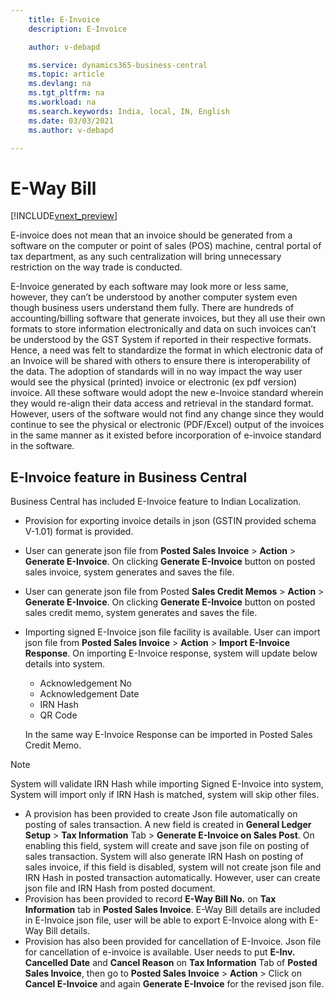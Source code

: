 ```yaml
---
    title: E-Invoice
    description: E-Invoice

    author: v-debapd

    ms.service: dynamics365-business-central
    ms.topic: article
    ms.devlang: na
    ms.tgt_pltfrm: na
    ms.workload: na
    ms.search.keywords: India, local, IN, English
    ms.date: 03/03/2021
    ms.author: v-debapd

---
```

# E-Way Bill

[!INCLUDE[vnext_preview](../../includes/vnext_preview.md)]

E-invoice does not mean that an invoice should be generated from a software on the computer or point of sales (POS) machine, central portal of tax department, as any such centralization will bring unnecessary restriction on the way trade is conducted.

E-Invoice generated by each software may look more or less same, however, they can’t be understood by another computer system even though business users understand them fully. There are hundreds of accounting/billing software that generate invoices, but they all use their own formats to store information electronically and data on such invoices can’t be understood by the GST System if reported in their respective formats. Hence, a need was felt to standardize the format in which electronic data of an Invoice will be shared with others to ensure there is interoperability of the data. The adoption of standards will in no way impact the way user would see the physical (printed) invoice or electronic (ex pdf version) invoice. All these software would adopt the new e-Invoice standard wherein they would re-align their data access and retrieval in the standard format. However, users of the software would not find any change since they would continue to see the physical or electronic (PDF/Excel) output of the invoices in the same manner as it existed before incorporation of e-invoice standard in the software.

## E-Invoice feature in Business Central

Business Central has included E-Invoice feature to Indian Localization.

- Provision for exporting invoice details in json (GSTIN provided schema V-1.01) format is provided.
- User can generate json file from **Posted Sales Invoice** > **Action** > **Generate E-Invoice**. On clicking **Generate E-Invoice** button on posted sales invoice, system generates and saves the file.
- User can generate json file from Posted **Sales Credit Memos** > **Action** > **Generate E-Invoice**. On clicking  **Generate E-Invoice** button on posted sales credit memo, system generates and saves the file.
- Importing signed E-Invoice json file facility is available. User can import json file from **Posted Sales Invoice** > **Action** > **Import E-Invoice Response**. On importing E-Invoice response, system will update below details into system.

    - Acknowledgement No
    - Acknowledgement Date
    - IRN Hash
    - QR Code

  In the same way E-Invoice Response can be imported in Posted Sales Credit Memo.

> [!NOTE]
> System will validate IRN Hash while importing Signed E-Invoice into system, System will import only if IRN Hash is matched, system will skip other files.

- A provision has been provided to create Json file automatically on posting of sales transaction. A new field is created in **General Ledger Setup** > **Tax Information** Tab > **Generate E-Invoice on Sales Post**. On enabling this field, system will create and save json file on posting of sales transaction. System will also generate IRN Hash on posting of sales invoice, if this field is disabled, system will not create json file and IRN Hash in posted transaction automatically. However, user can create json file and IRN Hash from posted document.
- Provision has been provided to record **E-Way Bill No.** on **Tax Information** tab in **Posted Sales Invoice**. E-Way Bill details are included in E-Invoice json file, user will be able to export E-Invoice along with E-Way Bill details.
- Provision has also been provided for cancellation of E-Invoice. Json file for cancellation of e-invoice is available. User needs to put **E-Inv. Cancelled Date** and **Cancel Reason** on **Tax Information** Tab of **Posted Sales Invoice**, then go to **Posted Sales Invoice** > **Action** > Click on **Cancel E-Invoice** and again **Generate E-Invoice** for the revised json file.
















